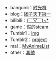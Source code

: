 * bangumi：[时光机](https://bgm.tv/user/576182)
* blog：[团子天下第一](https://xn--4gqva209dwmcyydi46e.com/)
* bilibili：[(￣▽￣)~*](https://space.bilibili.com/11354553)
* game：[假的steam](https://sbeam3014.lofter.com/)
* Tumblr1：[img](https://ix3014.tumblr.com/)
* Tumblr2：[project](https://sfhj.tumblr.com/)
* mal：[MyAnimeList](https://myanimelist.net/profile/ix3014)
* other：[其他](https://mubu.com/doc/ohi7iYuhSQ)


